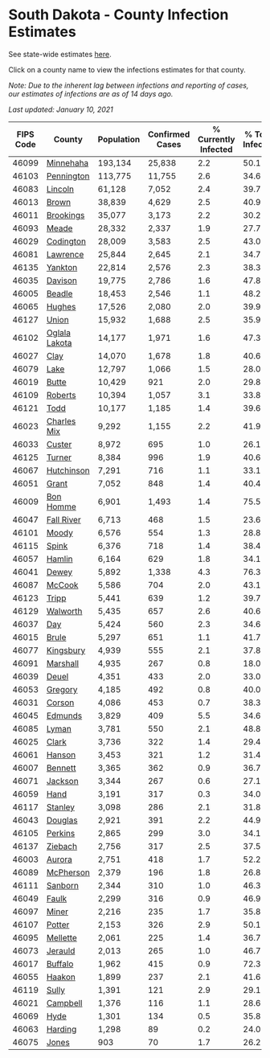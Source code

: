 # South Dakota - County Infection Estimates

See state-wide estimates [here](/infections/us-sd).

Click on a county name to view the infections estimates for that county.

*Note: Due to the inherent lag between infections and reporting of cases, our estimates of infections are as of 14 days ago.*

*Last updated: January 10, 2021*

|   FIPS Code |                         County |   Population |   Confirmed Cases |   % Currently Infected |   % Total Infected |
|-------------|--------------------------------|--------------|-------------------|------------------------|--------------------|
|       46099 |         [Minnehaha](minnehaha) |      193,134 |            25,838 |                    2.2 |               50.1 |
|       46103 |       [Pennington](pennington) |      113,775 |            11,755 |                    2.6 |               34.6 |
|       46083 |             [Lincoln](lincoln) |       61,128 |             7,052 |                    2.4 |               39.7 |
|       46013 |                 [Brown](brown) |       38,839 |             4,629 |                    2.5 |               40.9 |
|       46011 |         [Brookings](brookings) |       35,077 |             3,173 |                    2.2 |               30.2 |
|       46093 |                 [Meade](meade) |       28,332 |             2,337 |                    1.9 |               27.7 |
|       46029 |         [Codington](codington) |       28,009 |             3,583 |                    2.5 |               43.0 |
|       46081 |           [Lawrence](lawrence) |       25,844 |             2,645 |                    2.1 |               34.7 |
|       46135 |             [Yankton](yankton) |       22,814 |             2,576 |                    2.3 |               38.3 |
|       46035 |             [Davison](davison) |       19,775 |             2,786 |                    1.6 |               47.8 |
|       46005 |               [Beadle](beadle) |       18,453 |             2,546 |                    1.1 |               48.2 |
|       46065 |               [Hughes](hughes) |       17,526 |             2,080 |                    2.0 |               39.9 |
|       46127 |                 [Union](union) |       15,932 |             1,688 |                    2.5 |               35.9 |
|       46102 | [Oglala Lakota](oglala-lakota) |       14,177 |             1,971 |                    1.6 |               47.3 |
|       46027 |                   [Clay](clay) |       14,070 |             1,678 |                    1.8 |               40.6 |
|       46079 |                   [Lake](lake) |       12,797 |             1,066 |                    1.5 |               28.0 |
|       46019 |                 [Butte](butte) |       10,429 |               921 |                    2.0 |               29.8 |
|       46109 |             [Roberts](roberts) |       10,394 |             1,057 |                    3.1 |               33.8 |
|       46121 |                   [Todd](todd) |       10,177 |             1,185 |                    1.4 |               39.6 |
|       46023 |     [Charles Mix](charles-mix) |        9,292 |             1,155 |                    2.2 |               41.9 |
|       46033 |               [Custer](custer) |        8,972 |               695 |                    1.0 |               26.1 |
|       46125 |               [Turner](turner) |        8,384 |               996 |                    1.9 |               40.6 |
|       46067 |       [Hutchinson](hutchinson) |        7,291 |               716 |                    1.1 |               33.1 |
|       46051 |                 [Grant](grant) |        7,052 |               848 |                    1.4 |               40.4 |
|       46009 |         [Bon Homme](bon-homme) |        6,901 |             1,493 |                    1.4 |               75.5 |
|       46047 |       [Fall River](fall-river) |        6,713 |               468 |                    1.5 |               23.6 |
|       46101 |                 [Moody](moody) |        6,576 |               554 |                    1.3 |               28.8 |
|       46115 |                 [Spink](spink) |        6,376 |               718 |                    1.4 |               38.4 |
|       46057 |               [Hamlin](hamlin) |        6,164 |               629 |                    1.8 |               34.1 |
|       46041 |                 [Dewey](dewey) |        5,892 |             1,338 |                    4.3 |               76.3 |
|       46087 |               [McCook](mccook) |        5,586 |               704 |                    2.0 |               43.1 |
|       46123 |                 [Tripp](tripp) |        5,441 |               639 |                    1.2 |               39.7 |
|       46129 |           [Walworth](walworth) |        5,435 |               657 |                    2.6 |               40.6 |
|       46037 |                     [Day](day) |        5,424 |               560 |                    2.3 |               34.6 |
|       46015 |                 [Brule](brule) |        5,297 |               651 |                    1.1 |               41.7 |
|       46077 |         [Kingsbury](kingsbury) |        4,939 |               555 |                    2.1 |               37.8 |
|       46091 |           [Marshall](marshall) |        4,935 |               267 |                    0.8 |               18.0 |
|       46039 |                 [Deuel](deuel) |        4,351 |               433 |                    2.0 |               33.0 |
|       46053 |             [Gregory](gregory) |        4,185 |               492 |                    0.8 |               40.0 |
|       46031 |               [Corson](corson) |        4,086 |               453 |                    0.7 |               38.3 |
|       46045 |             [Edmunds](edmunds) |        3,829 |               409 |                    5.5 |               34.6 |
|       46085 |                 [Lyman](lyman) |        3,781 |               550 |                    2.1 |               48.8 |
|       46025 |                 [Clark](clark) |        3,736 |               322 |                    1.4 |               29.4 |
|       46061 |               [Hanson](hanson) |        3,453 |               321 |                    1.2 |               31.4 |
|       46007 |             [Bennett](bennett) |        3,365 |               362 |                    0.9 |               36.7 |
|       46071 |             [Jackson](jackson) |        3,344 |               267 |                    0.6 |               27.1 |
|       46059 |                   [Hand](hand) |        3,191 |               317 |                    0.3 |               34.0 |
|       46117 |             [Stanley](stanley) |        3,098 |               286 |                    2.1 |               31.8 |
|       46043 |             [Douglas](douglas) |        2,921 |               391 |                    2.2 |               44.9 |
|       46105 |             [Perkins](perkins) |        2,865 |               299 |                    3.0 |               34.1 |
|       46137 |             [Ziebach](ziebach) |        2,756 |               317 |                    2.5 |               37.5 |
|       46003 |               [Aurora](aurora) |        2,751 |               418 |                    1.7 |               52.2 |
|       46089 |         [McPherson](mcpherson) |        2,379 |               196 |                    1.8 |               26.8 |
|       46111 |             [Sanborn](sanborn) |        2,344 |               310 |                    1.0 |               46.3 |
|       46049 |                 [Faulk](faulk) |        2,299 |               316 |                    0.9 |               46.9 |
|       46097 |                 [Miner](miner) |        2,216 |               235 |                    1.7 |               35.8 |
|       46107 |               [Potter](potter) |        2,153 |               326 |                    2.9 |               50.1 |
|       46095 |           [Mellette](mellette) |        2,061 |               225 |                    1.4 |               36.7 |
|       46073 |             [Jerauld](jerauld) |        2,013 |               265 |                    1.0 |               46.7 |
|       46017 |             [Buffalo](buffalo) |        1,962 |               415 |                    0.9 |               72.3 |
|       46055 |               [Haakon](haakon) |        1,899 |               237 |                    2.1 |               41.6 |
|       46119 |                 [Sully](sully) |        1,391 |               121 |                    2.9 |               29.1 |
|       46021 |           [Campbell](campbell) |        1,376 |               116 |                    1.1 |               28.6 |
|       46069 |                   [Hyde](hyde) |        1,301 |               134 |                    0.5 |               35.8 |
|       46063 |             [Harding](harding) |        1,298 |                89 |                    0.2 |               24.0 |
|       46075 |                 [Jones](jones) |          903 |                70 |                    1.7 |               26.2 |